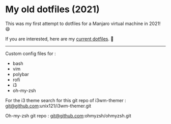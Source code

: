 # My old dotfiles (2021)

This was my first attempt to dotfiles for a Manjaro virtual machine in 2021! :smile:

If you are interested, here are my [current dotfiles](https://github.com/Adrien-ANTON-LUDWIG/dotfiles). :rocket:

---

Custom config files for :
- bash
- vim
- polybar
- rofi
- i3
- oh-my-zsh

For the i3 theme search for this git repo of i3wm-themer :
git@github.com:unix121/i3wm-themer.git

Oh-my-zsh git repo :
git@github.com:ohmyzsh/ohmyzsh.git
